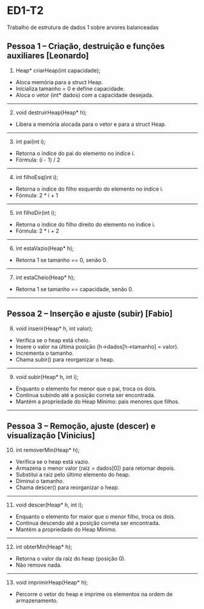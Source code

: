 # ED1-T2
Trabalho de estrutura de dados 1 sobre arvores balanceadas

## Pessoa 1 – Criação, destruição e funções auxiliares [Leonardo]

1. Heap* criarHeap(int capacidade);
  - Aloca memória para a struct Heap.
  - Inicializa tamanho = 0 e define capacidade.
  - Aloca o vetor (int* dados) com a capacidade desejada.

---

2. void destruirHeap(Heap* h);
  - Libera a memória alocada para o vetor e para a struct Heap.

---

3. int pai(int i);
  - Retorna o índice do pai do elemento no índice i.
  - Fórmula: (i - 1) / 2

---

4. int filhoEsq(int i);
  - Retorna o índice do filho esquerdo do elemento no índice i.
  - Fórmula: 2 * i + 1

---

5. int filhoDir(int i);
  - Retorna o índice do filho direito do elemento no índice i.
  - Fórmula: 2 * i + 2

---

6. int estaVazio(Heap* h);
  - Retorna 1 se tamanho == 0, senão 0.

---

7. int estaCheio(Heap* h);
  - Retorna 1 se tamanho == capacidade, senão 0.

---

## Pessoa 2 – Inserção e ajuste (subir) [Fabio]

8. void inserir(Heap* h, int valor);
  - Verifica se o heap está cheio.
  - Insere o valor na última posição (h->dados[h->tamanho] = valor).
  - Incrementa o tamanho.
  - Chama subir() para reorganizar o heap.

---

9. void subir(Heap* h, int i);
  - Enquanto o elemento for menor que o pai, troca os dois.
  - Continua subindo até a posição correta ser encontrada.
  - Mantém a propriedade do Heap Mínimo: pais menores que filhos.

---
## Pessoa 3 – Remoção, ajuste (descer) e visualização [Vinicius]

10. int removerMin(Heap* h);
  - Verifica se o heap está vazio.
  - Armazena o menor valor (raiz = dados[0]) para retornar depois.
  - Substitui a raiz pelo último elemento do heap.
  - Diminui o tamanho.
  - Chama descer() para reorganizar o heap.

---

11. void descer(Heap* h, int i);
  - Enquanto o elemento for maior que o menor filho, troca os dois.
  - Continua descendo até a posição correta ser encontrada.
  - Mantém a propriedade do Heap Mínimo.

---

12. int obterMin(Heap* h);
  - Retorna o valor da raiz do heap (posição 0).
  - Não remove nada.

---

13. void imprimirHeap(Heap* h);
  - Percorre o vetor do heap e imprime os elementos na ordem de armazenamento.